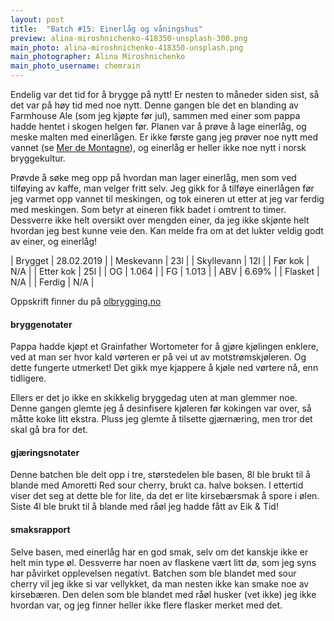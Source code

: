 ```yaml
---
layout: post
title:  "Batch #15: Einerlåg og våningshus"
preview: alina-miroshnichenko-418350-unsplash-300.png
main_photo: alina-miroshnichenko-418350-unsplash.png
main_photographer: Alina Miroshnichenko
main_photo_username: chemrain
---
```


Endelig var det tid for å brygge på nytt! Er nesten to måneder siden sist, så det var på høy tid med noe nytt. Denne gangen ble det en blanding av Farmhouse Ale (som jeg kjøpte før jul), sammen med einer som pappa hadde hentet i skogen helgen før. Planen var å prøve å lage einerlåg, og meske malten med einerlågen. Er ikke første gang jeg prøver noe nytt med vannet (se [Mer de Montagne](/batch/06-mer-de-montagne)), og einerlåg er heller ikke noe nytt i norsk bryggekultur.

Prøvde å søke meg opp på hvordan man lager einerlåg, men som ved tilføying av kaffe, man velger fritt selv. Jeg gikk for å tilføye einerlågen før jeg varmet opp vannet til meskingen, og tok eineren ut etter at jeg var ferdig med meskingen. Som betyr at eineren fikk badet i omtrent to timer. Dessverre ikke helt oversikt over mengden einer, da jeg ikke skjønte helt hvordan jeg best kunne veie den. Kan melde fra om at det lukter veldig godt av einer, og einerlåg!


| Brygget    | 28.02.2019 |
| Meskevann  | 23l        |
| Skyllevann | 12l        |
| Før kok    | N/A        |
| Etter kok  | 25l        |
| OG         | 1.064      |
| FG         | 1.013      |
| ABV        | 6.69%      |
| Flasket    | N/A        |
| Ferdig     | N/A        |


Oppskrift finner du på [olbrygging.no](https://www.olbrygging.no/%C3%B8lbrygging-as/100320/farmhouse-ale-allgrain-%C3%B8lsett-frisk-belgisk-ale-saison)


#### bryggenotater

Pappa hadde kjøpt et Grainfather Wortometer for å gjøre kjølingen enklere, ved at man ser hvor kald vørteren er på vei ut av motstrømskjøleren. Og dette fungerte utmerket! Det gikk mye kjappere å kjøle ned vørtere nå, enn tidligere.

Ellers er det jo ikke en skikkelig bryggedag uten at man glemmer noe. Denne gangen glemte jeg å desinfisere kjøleren før kokingen var over, så måtte koke litt ekstra. Pluss jeg glemte å tilsette gjærnæring, men tror det skal gå bra for det.


#### gjæringsnotater

Denne batchen ble delt opp i tre, størstedelen ble basen, 8l ble brukt til å blande med Amoretti Red sour cherry, brukt ca. halve boksen. I ettertid viser det seg at dette ble for lite, da det er lite kirsebærsmak å spore i ølen. Siste 4l ble brukt til å blande med råøl jeg hadde fått av Eik & Tid!


#### smaksrapport

Selve basen, med einerlåg har en god smak, selv om det kanskje ikke er helt min type øl. Dessverre har noen av flaskene vært litt dø, som jeg syns har påvirket opplevelsen negativt. Batchen som ble blandet med sour cherry vil jeg ikke si var vellykket, da man nesten ikke kan smake noe av kirsebæren. Den delen som ble blandet med råøl husker (vet ikke) jeg ikke hvordan var, og jeg finner heller ikke flere flasker merket med det.
